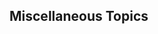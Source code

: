 <div id="title">

## Miscellaneous Topics
</div>

<div id="body">

<include src="accessModifiers/unit-inParent-asPanel.md" boilerplate />
<include src="constants/unit-inParent-asPanel.md" boilerplate />
<include src="casting/unit-inParent-asPanel.md" boilerplate />

</div>